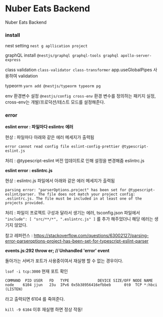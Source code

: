 # Nuber Eats Backend

Nuber Eats Backend

### install

nest setting `nest g apllication project`

graphQL install `@nestjs/graphql graphql-tools graphql apollo-server-express`

class validation `class-validator class-transformer`
app.useGlobalPipes 사용하여 validation

typeorm `yarn add @nestjs/typeorm typeorm pg`

env 환경변수 설정 `@nestjs/config cross-env`
환경 변수를 정의하는 패키지 실정, cross-env는 개발/프로덕션/테스트 모드를 설정해준다.

### error

**eslint error : 파일마다 eslintrc 에러**

현상 : 파일마다 아래와 같은 에러 메세지가 출력됨

`error cannot read config file eslint-config-prettier @typescript-eslint.js`

처리 : @typescript-eslint 버전 업데이트로 인해 설정을 변경해줌 eslintrc.js

**eslint error : eslintrc.js**

현상 : eslintrc.js 파일에서 아래와 같은 에러 메세지가 출력됨

`parsing error: "parserOptions.project" has been set for @typescript-eslint/parser. The file does not match your project config: .eslintrc.js. The file must be included in at least one of the projects provided.`

처리 : 파일이 프로젝트 구성과 달라서 생기는 에러, tsconfig.json 파일에서 `"include": [
"src/**/*",
".eslintrc.js"
]` 를 추가 해주었더니 해당 에러는 생기지 않았다.

참고
레퍼런스 : https://stackoverflow.com/questions/63002127/parsing-error-parseroptions-project-has-been-set-for-typescript-eslint-parser

**events.js:292 throw er; // Unhandled 'error' event**

돌아가는 서버가 포트가 사용중이여서 재실행 할 수 없는 경우이다.

`lsof -i tcp:3000` 현재 포트 확인

`COMMAND  PID USER   FD   TYPE             DEVICE SIZE/OFF NODE NAME node    6104 jjun   23u  IPv6 0x5b38956416efbbeb      0t0  TCP *:hbci (LISTEN)`

라고 출력되면 6104 를 죽여준다.

`kill -9 6104` 이후 재실행 하면 정상 작동!
